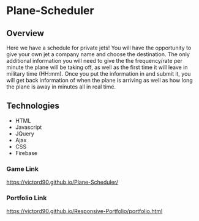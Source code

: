 # Plane-Scheduler



## Overview

Here we have a schedule for private jets! You will have the opportunity to give your own jet a company name and
choose the destination. The only additional information you will need to give the the frequency/rate per
minute the plane will be taking off, as well as the first time it will leave in military time (HH:mm). Once you put the
information in and submit it, you will get back information of when the plane is arriving as well as how long
the plane is away in minutes all in real time.


## Technologies

- HTML
- Javascript
- JQuery
- Ajax
- CSS
- Firebase

### Game Link

https://victord90.github.io/Plane-Scheduler/

### Portfolio Link

https://victord90.github.io/Responsive-Portfolio/portfolio.html